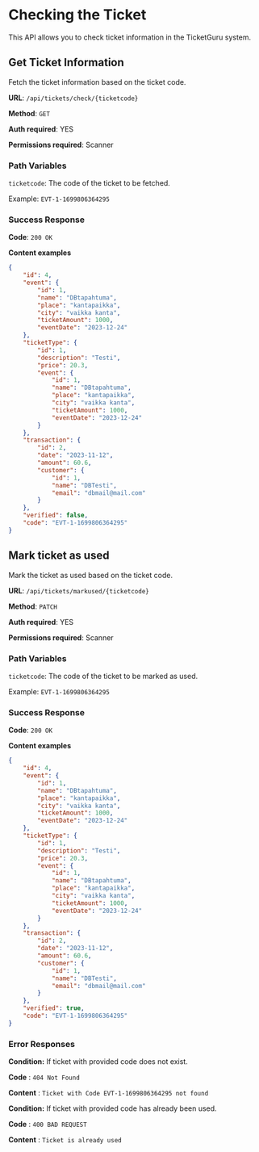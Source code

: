 # Checking the Ticket

This API allows you to check ticket information in the TicketGuru system.

## Get Ticket Information

Fetch the ticket information based on the ticket code.

**URL**: `/api/tickets/check/{ticketcode}`

**Method**: `GET`

**Auth required**: YES

**Permissions required**: Scanner

### Path Variables

`ticketcode`: The code of the ticket to be fetched.

Example: `EVT-1-1699806364295`

### Success Response

**Code**: `200 OK`

**Content examples**

```json
{
    "id": 4,
    "event": {
        "id": 1,
        "name": "DBtapahtuma",
        "place": "kantapaikka",
        "city": "vaikka kanta",
        "ticketAmount": 1000,
        "eventDate": "2023-12-24"
    },
    "ticketType": {
        "id": 1,
        "description": "Testi",
        "price": 20.3,
        "event": {
            "id": 1,
            "name": "DBtapahtuma",
            "place": "kantapaikka",
            "city": "vaikka kanta",
            "ticketAmount": 1000,
            "eventDate": "2023-12-24"
        }
    },
    "transaction": {
        "id": 2,
        "date": "2023-11-12",
        "amount": 60.6,
        "customer": {
            "id": 1,
            "name": "DBTesti",
            "email": "dbmail@mail.com"
        }
    },
    "verified": false,
    "code": "EVT-1-1699806364295"
}
```

## Mark ticket as used

Mark the ticket as used based on the ticket code.

**URL**: `/api/tickets/markused/{ticketcode}`

**Method**: `PATCH`

**Auth required**: YES

**Permissions required**: Scanner

### Path Variables

`ticketcode`: The code of the ticket to be marked as used.

Example: `EVT-1-1699806364295`

### Success Response

**Code**: `200 OK`

**Content examples**

```json
{
    "id": 4,
    "event": {
        "id": 1,
        "name": "DBtapahtuma",
        "place": "kantapaikka",
        "city": "vaikka kanta",
        "ticketAmount": 1000,
        "eventDate": "2023-12-24"
    },
    "ticketType": {
        "id": 1,
        "description": "Testi",
        "price": 20.3,
        "event": {
            "id": 1,
            "name": "DBtapahtuma",
            "place": "kantapaikka",
            "city": "vaikka kanta",
            "ticketAmount": 1000,
            "eventDate": "2023-12-24"
        }
    },
    "transaction": {
        "id": 2,
        "date": "2023-11-12",
        "amount": 60.6,
        "customer": {
            "id": 1,
            "name": "DBTesti",
            "email": "dbmail@mail.com"
        }
    },
    "verified": true,
    "code": "EVT-1-1699806364295"
}
```

### Error Responses

**Condition:** If ticket with provided code does not exist.

**Code** : `404 Not Found`

**Content** : `Ticket with Code EVT-1-1699806364295 not found`

**Condition:** If ticket with provided code has already been used.

**Code** : `400 BAD REQUEST`

**Content** : `Ticket is already used`
